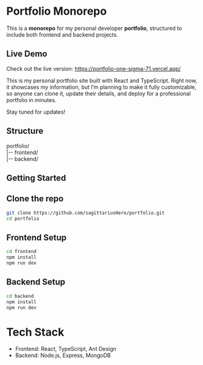 # Portfolio Monorepo

This is a **monorepo** for my personal developer **portfolio**, structured to include both frontend and backend projects.

## Live Demo

Check out the live version: https://portfolio-one-sigma-71.vercel.app/

This is my personal portfolio site built with React and TypeScript. Right now, it showcases my information, but I’m planning to make it fully customizable, so anyone can clone it, update their details, and deploy for a professional portfolio in minutes.

Stay tuned for updates!

## Structure

portfolio/  
|-- frontend/  
|-- backend/

## Getting Started

## Clone the repo

```bash
git clone https://github.com/sagittariusHere/portfolio.git
cd portfolio
```

## Frontend Setup

```bash
cd frontend
npm install
npm run dev
```

## Backend Setup

```bash
cd backend
npm install
npm run dev
```

# Tech Stack

- Frontend: React, TypeScript, Ant Design
- Backend: Node.js, Express, MongoDB

